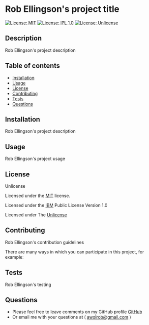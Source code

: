 # Rob Ellingson's project title

[![License: MIT](https://img.shields.io/badge/License-MIT-yellow.svg)](https://opensource.org/licenses/MIT)
[![License: IPL 1.0](https://img.shields.io/badge/License-IPL%201.0-blue.svg)](https://opensource.org/licenses/IPL-1.0)
[![License: Unlicense](https://img.shields.io/badge/license-Unlicense-blue.svg)](http://unlicense.org/)
## Description
Rob Ellingson's project description

## Table of contents
- [Installation](#installation)
- [Usage](#usage)
- [License](#license)
- [Contributing](#contributing)
- [Tests](#tests)
- [Questions](#questions)
  
## Installation
Rob Ellingson's project description

## Usage
Rob Ellingson's project usage

## License
Unlicense

Licensed under the [MIT](LICENSE.txt) license.

Licensed under the [IBM](LICENSE.txt) Public License Version 1.0 

Licensed under The [Unlicense](LICENSE.txt)

## Contributing
Rob Ellingson's contribution guidelines

There are many ways in which you can participate in this project, for example:

## Tests
Rob Ellingson's testing


## Questions
* Please feel free to leave comments on my GitHub profile [GitHub](https://github.com/awolrob)
* Or email me with your questions at ( [awolrob@gmail.com](mailto:awolrob@gmail.com) )
 